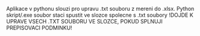 Aplikace v pythonu slouzi pro upravu .txt souboru z mereni do .xlsx.
Python skript/.exe soubor staci spustit ve slozce spolecne s .txt soubory
!DOJDE K UPRAVE VSECH .TXT SOUBORU VE SLOZCE, POKUD SPLNUJI PREPISOVACI PODMINKU!
